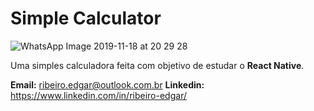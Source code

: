 # Simple Calculator

![WhatsApp Image 2019-11-18 at 20 29 28](https://user-images.githubusercontent.com/37988987/69105338-bd1e6e80-0a49-11ea-9336-3f7476bd037f.jpeg)


Uma simples calculadora feita com objetivo de estudar o **React Native**.

**Email:** ribeiro.edgar@outlook.com.br
**Linkedin:** https://www.linkedin.com/in/ribeiro-edgar/
